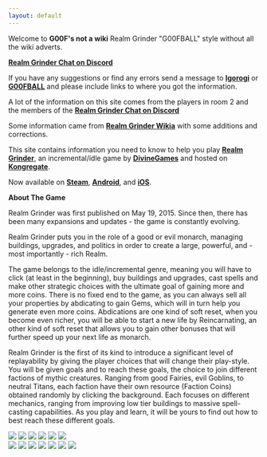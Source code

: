 ```yaml
---
layout: default
---
```


Welcome to **G00F's not a wiki** Realm Grinder "G00FBALL" style without all the wiki adverts. 

**[Realm Grinder Chat on Discord][1]**

If you have any suggestions or find any errors send a message to **[Igorogi][2]** or **[G00FBALL][3]** and please include links to where you got the information.

A lot of the information on this site comes from the players in room 2 and the members of the **[Realm Grinder Chat on Discord][1]**

Some information came from **[Realm Grinder Wikia][4]** with some additions and corrections.

This site contains information you need to know to help you play **[Realm Grinder][5]**, an incremental/idle game by **[DivineGames][6]** and hosted on **[Kongregate][7]**. 

Now available on **[Steam][8]**, **[Android][9]**, and **[iOS][10]**. 

**About The Game**

Realm Grinder was first published on May 19, 2015. Since then, there has been many expansions and updates - the game is constantly evolving.

Realm Grinder puts you in the role of a good or evil monarch, managing buildings, upgrades, and politics in order to create a large, powerful, and - most importantly - rich Realm. 

The game belongs to the idle/incremental genre, meaning you will have to click (at least in the beginning), buy buildings and upgrades, cast spells and make other strategic choices with the ultimate goal of gaining more and more coins. There is no fixed end to the game, as you can always sell all your properties by abdicating to gain Gems, which will in turn help you generate even more coins. Abdications are one kind of soft reset, when you become even richer, you will be able to start a new life by Reincarnating, an other kind of soft reset that allows you to gain other bonuses that will further speed up your next life as monarch. 

Realm Grinder is the first of its kind to introduce a significant level of replayability by giving the player choices that will change their play-style. You will be given goals and to reach these goals, the choice to join different factions of mythic creatures. Ranging from good Fairies, evil Goblins, to neutral Titans, each faction have their own resource (Faction Coins) obtained randomly by clicking the background. Each focuses on different mechanics, ranging from improving low tier buildings to massive spell-casting capabilities. As you play and learn, it will be yours to find out how to best reach these different goals.

[1]: http://discord.gg/realmgrinder
[2]: http://www.kongregate.com/accounts/Igorogi/
[3]: http://www.kongregate.com/accounts/G00FBALL
[4]: http://realm-grinder.wikia.com/
[5]: http://www.kongregate.com/games/DivineGames/realm-grinder
[6]: http://www.divinegames.it
[7]: http://www.kongregate.com/
[8]: http://store.steampowered.com/app/610080/Realm_Grinder/
[9]: https://play.google.com/store/apps/details?id=com.kongregate.mobile.realmgrinder.google&hl=en/
[10]: https://itunes.apple.com/us/app/realm-grinder/id1110149506?mt=8/

<p><img src="/realm/img/picks/Fairy.png" usemap="#Fairy-map">
<map name="Fairy-map">
<area target="/realm/FairyFaction/" research="Fairies focus on the small and common things and make them magically powerful. <p>Affiliating yourself with the Fairy faction will hugely improve the output of lower tier buildings. <p>Part of the Good Vanilla Factions, the Fairies can cheaply build the 3 first Tier buildings, thus boosting perks based on amount of buildings, and help get some of the building trophy series. <p>With their spell upgrade, they can magically multiply the amount of assistants, which combined with other perks can become a very strong asset." href="/realm/FairyFaction/" coords="3,2,46,45" shape="rect"></map>

<img src="/realm/img/picks/Elf.png" usemap="#Elf-map">
<map name="Elf-map">
<area target="/realm/ElfFaction/" alt="Elves are masters of efficiency and expertise, taking the best results from every single action. Affiliating yourself with the Elves faction will dramatically boost your clicking rewards while forsaking passive production. Part of the Good Vanilla Factions, the Elven Faction increase click reward and the chance to find faction coins. They can help you to get the Click and Faction coins trophies series. Their spell upgrade will relieve you from the necessity of manual clicking and let you aim for the Treasure Trophies series while idling." research="Elves are masters of efficiency and expertise, taking the best results from every single action. <p>Affiliating yourself with the Elves faction will dramatically boost your clicking rewards while forsaking passive production. <p>Part of the Good Vanilla Factions, the Elven Faction increase click reward and the chance to find faction coins. <p>They can help you to get the Click and Faction coins trophies series. Their spell upgrade will relieve you from the necessity of manual clicking and let you aim for the Treasure Trophies series while idling." href="/realm/ElfFaction/" coords="2,0,47,47" shape="rect"></map>

<img src="/realm/img/picks/Angel.png" usemap="#Angel-map">
<map name="Angel-map">
<area target="/realm/AngelFaction" alt="Angels' ability with magic is unparalleled as they have the innate power to infuse mana into everything they touch. Affiliating yourself with the Angels faction will grant you nearly unlimited spell power and the ability to take advantage of it directly. Part of the Good Vanilla Factions, Angels empower mana and spells, and thus can help when aiming for the mana and spell trophy series. Their Bloodline increases overall production based on time and can become indispensable late game to get over gem walls." research="Angels ability with magic is unparalleled as they have the innate power to infuse mana into everything they touch. <p>Affiliating yourself with the Angels faction will grant you nearly unlimited spell power and the ability to take advantage of it directly. <p>Part of the Good Vanilla Factions, Angels empower mana and spells, and thus can help when aiming for the mana and spell trophy series. <p>Their Bloodline increases overall production based on time and can become indispensable late game to get over gem walls." href="/realm/AngelFaction/" coords="-1,0,49,48" shape="rect"></map>

<img src="/realm/img/picks/Goblin.png" usemap="#Goblin-map">
<map name="Goblin-map">
<area target="/realm/GoblinFaction" alt="The sly Goblins excel at making the best possible deals and bargains. Affiliating yourself with the Goblins faction will vastly increase the potential of the Tax Collection spell. Part of the Evil Vanilla Factions, the Goblin's asset is the ability to empower the Tax collection spell, therefore boosting both their production and the production of Faction Coins. Their Bloodline will be valuable when aiming for all the building trophy series." research="The sly Goblins excel at making the best possible deals and bargains. <p>Affiliating yourself with the Goblins faction will vastly increase the potential of your Tax Collection spell. <p>Part of the Evil Vanilla Factions, the Goblin's asset is the ability to empower the Tax collection spell, therefore boosting both their production and the production of Faction Coins. <p>Their Bloodline will be valuable when aiming for all the building trophy series." href="/realm/GoblinFaction/" coords="-1,0,47,49" shape="rect"></map>

<img src="/realm/img/picks/Undead.png" usemap="#Undead-map">
<map name="Undead-map">
<area target="/realm/UndeadFaction" alt="Undeads are resilient and tireless, but most importantly, they can't die. Affiliating yourself with the Undead faction will grant you a steady flow of production which increases drastically as time passes. Part of the Evil Vanilla Factions, the Undead become more powerful with time. Their Heritage and Bloodline give assistants based on playtime and reincarnations and is more frequently used in late games." research="Undeads are resilient and tireless, but most importantly, they can't die. <p>Affiliating yourself with the Undead faction will grant you a steady flow of production which increases drastically as time passes. <p>Part of the Evil Vanilla Factions, the Undead become more powerful with time. <p>Their Heritage and Bloodline give assistants based on playtime and reincarnations and is more frequently used in late games." href="/realm/UndeadFaction/" coords="-1,2,49,49" shape="rect"></map>

<img src="/realm/img/picks/Demon.png" usemap="#Demon-map">
<map name="Demon-map">
<area target="/realm/DemonFaction" alt="The mighty and fearless Demons cannot bother with petty trifles, they only care for greatness and power. Affiliating yourself with the Demons faction will hugely improve the output of higher tier buildings. Part of the Evil Vanilla Factions, the Demons are related to increasing production of highest tier buildings and have perks based on the amount of trophies unlocked. Their Bloodline boosts the production bonus of gems based on how much time you spent with the Evil alignment this reincarnation." research="The mighty and fearless Demons cannot bother with petty trifles, they only care for greatness and power. <p>Affiliating yourself with the Demons faction will hugely improve the output of higher tier buildings. <p>Part of the Evil Vanilla Factions, the Demons are related to increasing production of highest tier buildings and have perks based on the amount of trophies unlocked. <p>Their Bloodline boosts the production bonus of gems based on how much time you spent with the Evil alignment this reincarnation." href="/realm/DemonFaction/" coords="2,1,49,49" shape="rect"></map>

<br>

<img src="/realm/img/picks/Titan.png" usemap="#Titan-map">
<map name="Titan-map">
<area target="/realm/TitanFaction" alt="Titans were an ancient race of giant creatures with godlike powers and millennial knowledge. Affiliating yourself with the Titans faction means big numbers: they will boost every aspect of your economy to unimaginable values Titan is the first Neutral Faction to be unlocked as the requirements are the lowest. <p> Both the Titans' Bloodline and Heritage boost your production based on how many Royal Exchanges you have purchased in this abdication. Their Faction spell is based on luck and can become very powerful." research="Titans were an ancient race of giant creatures with godlike powers and millennial knowledge. <p>Affiliating yourself with the Titans faction means big numbers: they will boost every aspect of your economy to unimaginable values <p>Part of the Neutral Faction and the first Neutral Faction to be unlocked as the requirements are the lowest. <p> Both the Titans' Bloodline and Heritage boost your production based on how many Royal Exchanges you have purchased in this abdication. <p>Their Faction spell is based on luck and can become very powerful." href="/realm/TitanFaction/" coords="2,3,49,49" shape="rect"></map>

<img src="/realm/img/picks/Druid.png" usemap="#Druid-map">
<map name="Druid-map">
<area target="/realm/DruidFaction" alt="The wise druids of old were a group of people from all races who strove to maintain world balance with mystical discipline and powerful magic. Affiliating yourself with the Druids faction will boost your magic capabilities and reward balancing of all things. The Druids feature a considerably nice Heritage that increases max mana, and their bloodline increases mana regen based on your max mana. Their final Challenge reward extends their spell to affect more buildings." research="The wise Druids of old were a group of people from all races who strove to maintain world balance with mystical discipline and powerful magic. <p>Affiliating yourself with the Druids faction will boost your magic capabilities and reward balancing of all things. <p>Part of the Neutral Faction, the Druids feature a considerably nice Heritage that increases max mana, and their bloodline increase mana regeneration based on your max mana. <p>Their final Challenge reward extends their spell to affect more buildings." href="/realm/DruidFaction/" coords="-1,0,49,49" shape="rect"></map>

<img src="/realm/img/picks/Faceless.png" usemap="#Faceless-map">
<map name="Faceless-map">
<area target="/realm/FacelessFaction" alt="Little is known about the Faceless, but it is said they did not possess individual minds, instead they were all connected to a central consciousness which governed all their choices and behaviours. Affiliating yourself to the Faceless Faction will boost your production based on your past choices while giving progressively better bonuses. The Faceless feature perks that becomes stronger with time. Their Heritage is based on the highest amount of buildings owned in the current reincarnation, and thus can easily be improved by doing a goblin-line run." research="Little is known about the Faceless, but it is said they did not possess individual minds, instead they were all connected to a central consciousness which governed all their choices and behaviours. <p>Affiliating yourself to the Faceless Faction will boost your production based on your past choices while giving progressively better bonuses. <p>Part of the Neutral Faction, the Faceless feature perks that becomes stronger with time. <p>Their Heritage is based on the highest amount of buildings owned in the current reincarnation, and thus can easily be improved by doing a goblin-line run." href="/realm/FacelessFaction/" coords="0,0,49,49" shape="rect"></map>

<img src="/realm/img/picks/Dwarves.png" usemap="#Dwarves-map">
<map name="Dwarves-map">
<area target="/realm/DwarfFaction" alt="The Dwarves make the best masons, artisans and blacksmiths in all the realms. Their creations will outlast anything made by other races... except for beer, that is. The Dwarf Faction appears in addition to a good faction and enables the player to use all the 2 faction spells and 18 upgrades and from both the Good and Dwarf factions. The dwarf faction focus on boosting production based on how many times you excavated this reincarnation. The Dwarf faction cannot be combined with Evil or Neutral Factions, nor is there Research Tree for Dwarfs." research="The Dwarves make the best masons, artisans and blacksmiths in all the realms. Their creations will outlast anything made by other races... except for beer, that is. <p>Part of the Prestige Faction, the Dwarf Faction appears in addition to a good faction and enables the player to use all the 2 faction spells and 18 upgrades and from both the Good and Dwarf factions. <p> The dwarf faction focus on boosting production based on how many times you excavated this reincarnation. <p>The Dwarf faction cannot be combined with Evil or Neutral Factions, nor is there Research Tree for Dwarfs." href="/realm/DwarfFaction/" coords="-1,0,49,48" shape="rect"></map>

<img src="/realm/img/picks/Drow.png" usemap="#Drow-map">
<map name="Drow-map">
<area target="/realm/DrowFaction" alt="The Drows believe that any crime can go unpunished if nobody notices you did it. They value and praise perfect executions, and will reward those who plan accordingly. The Drow Faction appears in addition to an Evil faction, this enables the player to use all the 2 faction spells and 18 upgrades and from both the Evil and Drow factions. The Drow faction focus on boosting offline production, and boosting production based on offline production. The Drow faction cannot be combined with Good or Neutral Factions, nor is there Research Tree for Drow." research="The Drows believe that any crime can go unpunished if nobody notices you did it. They value and praise perfect executions, and will reward those who plan accordingly. <p>Part of the Prestige Faction, the Drow Faction appears in addition to an Evil faction, this enables the player to use all the 2 faction spells and 18 upgrades and from both the Evil and Drow factions. <p> The Drow faction focus on boosting offline production, and boosting production based on offline production. <p>The Drow faction cannot be combined with Good or Neutral Factions, nor is there Research Tree for Drow." href="/realm/DrowFaction/" coords="-1,0,49,49" shape="rect">

<img src="/realm/img/picks/DragonChampionTrophy.png" usemap="#DragonChampionTrophy-map">
<map name="DragonChampionTrophy-map">
<area target="/realm/DragonFaction" research="The Dragon is the mightiest, most imposing creature of all the realms. None may stand a chance alone against a Dragon, not even the firecest of heroes. They usually care little for the lower creatures, but you have piqued their interest. <p>The Dragon Faction appears in addition to an Neutral faction, this enables the player to use all the 2 faction spells and 18 upgrades and from both the Neutral and Dragon factions. <p>The Dragon faction cannot be combined with Good or Evil. <p>Unlocking the Dragon faction requires 46 Reincarnations and can be done by completing a series of quests  " href="/realm/DragonFaction/" coords="53,54,2,0" shape="rect"></map>

<img src="/realm/img/picks/Mercenary.png" usemap="#Mercenary-map">
<map name="Mercenary-map">
<area target="/realm/MercenaryFaction" alt="When a mercenary crosses your path, there's only one thing that can save your life: offer him more money than he can get by killing you. If you gain the favor of the mercenaries, you will be able to combine the power of all races at once." research="When a mercenary crosses your path, there's only one thing that can save your life: offer him more money than he can get by killing you. <p>If you gain the favor of the mercenaries, you will be able to combine the power of all races at once.<p>Available in all alignments, The Mercenaries can combine the power of the existing factions: Lets you choose 2 spells and 3x4 faction upgrades enabling you to create a custom cross-faction build. <p>Unlocking the Mercenaries Requires 3 reincarnations and can be done in different game plays." href="/realm/MercenaryFaction/" coords="-1,2,48,49" shape="rect"></map>
